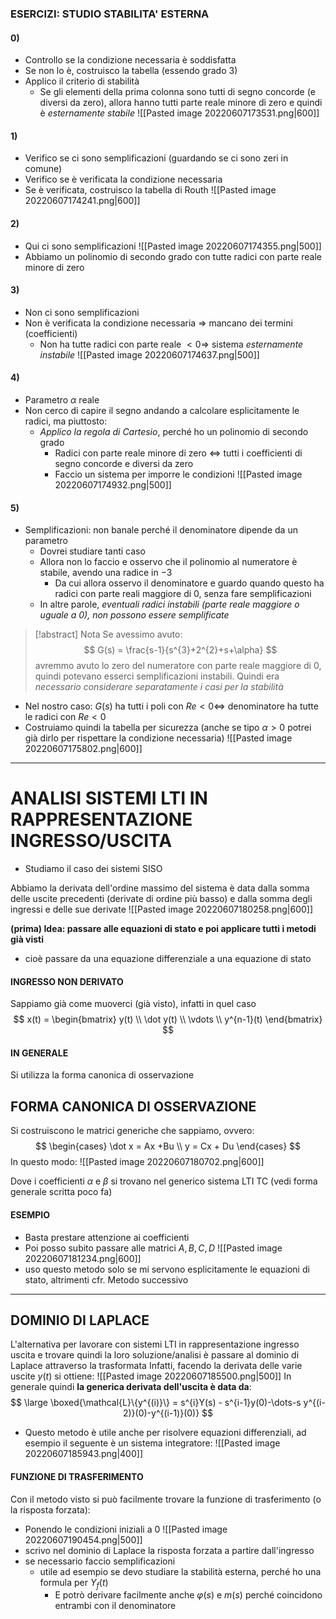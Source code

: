 ### ESERCIZI: STUDIO STABILITA' ESTERNA
#### 0)
- Controllo se la condizione necessaria è soddisfatta
- Se non lo è, costruisco la tabella (essendo grado $3$)
- Applico il criterio di stabilità
	- Se gli elementi della prima colonna sono tutti di segno concorde (e diversi da zero), allora hanno tutti parte reale minore di zero e quindi è *esternamente stabile*
![[Pasted image 20220607173531.png|600]]

#### 1)
- Verifico se ci sono semplificazioni (guardando se ci sono zeri in comune)
- Verifico se è verificata la condizione necessaria
- Se è verificata, costruisco la tabella di Routh
![[Pasted image 20220607174241.png|600]]
#### 2)
- Qui ci sono semplificazioni
![[Pasted image 20220607174355.png|500]]
- Abbiamo un polinomio di secondo grado con tutte radici con parte reale minore di zero
#### 3)
- Non ci sono semplificazioni
- Non è verificata la condizione necessaria $\Rightarrow$ mancano dei termini (coefficienti)
	- Non ha tutte radici con parte reale $<0 \Rightarrow$ sistema *esternamente instabile*
![[Pasted image 20220607174637.png|500]]
#### 4)
- Parametro $\alpha$ reale
- Non cerco di capire il segno andando a calcolare esplicitamente le radici, ma piuttosto:
	- *Applico la regola di Cartesio*, perché ho un polinomio di secondo grado
		- Radici con parte reale minore di zero $\iff$ tutti i coefficienti di segno concorde e diversi da zero
		- Faccio un sistema per imporre le condizioni
![[Pasted image 20220607174932.png|500]]

#### 5)
- Semplificazioni: non banale perché il denominatore dipende da un parametro
	- Dovrei studiare tanti caso
	- Allora non lo faccio e osservo che il polinomio al numeratore è stabile, avendo una radice in $-3$
		- Da cui allora osservo il denominatore e guardo quando questo ha radici con parte reali maggiore di $0$, senza fare semplificazioni
	- In altre parole, *eventuali radici instabili (parte reale maggiore o uguale a 0), non possono essere semplificate*
> [!abstract] Nota
> Se avessimo avuto: $$ G(s) = \frac{s-1}{s^{3}+2^{2}+s+\alpha} $$ avremmo avuto lo zero del numeratore con parte reale maggiore di $0$, quindi potevano esserci semplificazioni instabili. Quindi era *necessario considerare separatamente i casi per la stabilità*
- Nel nostro caso: $G(s)$ ha tutti i poli con $Re<0 \iff$ denominatore ha tutte le radici con $Re < 0$
- Costruiamo quindi la tabella per sicurezza (anche se tipo $\alpha>0$ potrei già dirlo per rispettare la condizione necessaria)
![[Pasted image 20220607175802.png|600]]

---

# ANALISI SISTEMI LTI IN RAPPRESENTAZIONE INGRESSO/USCITA
- Studiamo il caso dei sistemi SISO

Abbiamo la derivata dell'ordine massimo del sistema è data dalla somma delle uscite precedenti (derivate di ordine più basso) e dalla somma degli ingressi e delle sue derivate
![[Pasted image 20220607180258.png|600]]

**(prima) Idea: passare alle equazioni di stato e poi applicare tutti i metodi già visti**
- cioè passare da una equazione differenziale a una equazione di stato

#### INGRESSO NON DERIVATO
Sappiamo già come muoverci (già visto), infatti in quel caso
$$
x(t) = \begin{bmatrix} y(t)  \\ \dot y(t)  \\  \vdots  \\  y^{n-1}(t) \end{bmatrix}
$$
#### IN GENERALE
Si utilizza la forma canonica di osservazione

## FORMA CANONICA DI OSSERVAZIONE
Si costruiscono le matrici generiche che sappiamo, ovvero:
$$
\begin{cases} \dot x = Ax +Bu  \\ y = Cx + Du \end{cases}
$$
In questo modo:
![[Pasted image 20220607180702.png|600]]

Dove i coefficienti $\alpha$ e $\beta$ si trovano nel generico sistema LTI TC (vedi forma generale scritta poco fa)

#### ESEMPIO
- Basta prestare attenzione ai coefficienti
- Poi posso subito passare alle matrici $A,B,C,D$
![[Pasted image 20220607181234.png|600]]
- uso questo metodo solo se mi servono esplicitamente le equazioni di stato, altrimenti cfr. Metodo successivo
---
## DOMINIO DI LAPLACE
L'alternativa per lavorare con sistemi LTI in rappresentazione ingresso uscita e trovare quindi la loro soluzione/analisi è passare al dominio di Laplace attraverso la trasformata
Infatti, facendo la derivata delle varie uscite $y(t)$ si ottiene:
![[Pasted image 20220607185500.png|500]]
In generale quindi **la generica derivata dell'uscita è data da**:
$$
\large \boxed{\mathcal{L}\{y^{(i)}\} = s^{i}Y(s) - s^{i-1}y(0)-\dots-s y^{(i-2)}(0)-y^{(i-1)}(0)}
$$
- Questo metodo è utile anche per risolvere equazioni differenziali, ad esempio il seguente è un sistema integratore:
![[Pasted image 20220607185943.png|400]]

#### FUNZIONE DI TRASFERIMENTO
Con il metodo visto si può facilmente trovare la funzione di trasferimento (o la risposta forzata):
- Ponendo le condizioni iniziali a $0$
![[Pasted image 20220607190454.png|500]]
- scrivo nel dominio di Laplace la risposta forzata a partire dall'ingresso
- se necessario faccio semplificazioni
	- utile ad esempio se devo studiare la stabilità esterna, perché ho una formula per $Y_{f}(t)$ 
		- E potrò derivare facilmente anche $\varphi(s)$ e $m(s)$ perché coincidono entrambi con il denominatore

